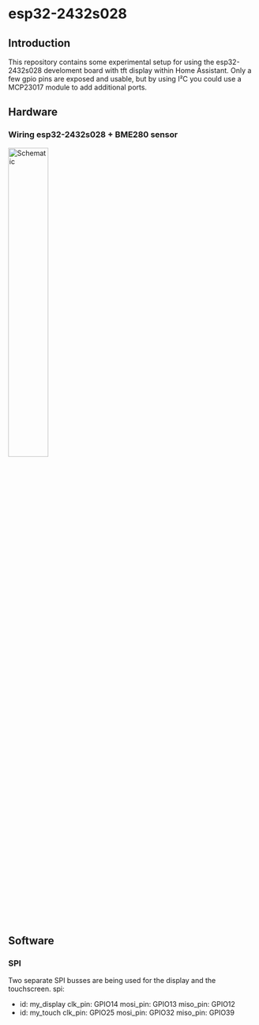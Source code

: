 # esp32-2432s028
## Introduction
This repository contains some experimental setup for using the esp32-2432s028 develoment board with tft display within Home Assistant.
Only a few gpio pins are exposed and usable, but by using I²C you could use a MCP23017 module to add additional ports.

## Hardware
### Wiring esp32-2432s028 + BME280 sensor
<img src="/../main/Pictures/esp32_2432s028_i2c.jpg" width="40%" alt= "Schematic" height="40%">

## Software
### SPI
Two separate SPI busses are being used for the display and the touchscreen.
spi:
  - id: my_display
    clk_pin: GPIO14
    mosi_pin: GPIO13
    miso_pin: GPIO12
  - id: my_touch
    clk_pin: GPIO25
    mosi_pin: GPIO32
    miso_pin: GPIO39
